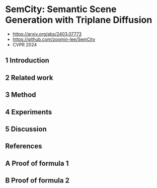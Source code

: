 # SemCity: Semantic Scene Generation with Triplane Diffusion

- https://arxiv.org/abs/2403.07773
- https://github.com/zoomin-lee/SemCity
- CVPR 2024



## 1 Introduction

## 2 Related work

## 3 Method

## 4 Experiments

## 5 Discussion

## References

## A Proof of formula 1

## B Proof of formula 2
